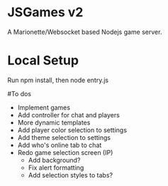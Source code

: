 # JSGames v2
A Marionette/Websocket based Nodejs game server.

# Local Setup
Run npm install, then node entry.js

#To dos
- Implement games
- Add controller for chat and players
- More dynamic templates
- Add player color selection to settings
- Add theme selection to settings
- Add who's online tab to chat
- Redo game selection screen (IP)
	- Add background?
	- Fix alert formatting
	- Add selection styles to tabs?
